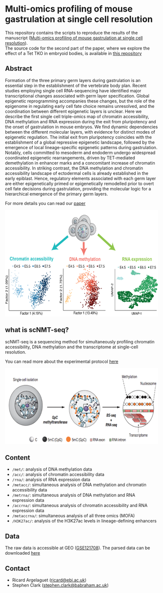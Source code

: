 # Multi-omics profiling of mouse gastrulation at single cell resolution

This repository contains the scripts to reproduce the results of the manuscript ([Multi-omics profiling of mouse gastrulation at single cell resolution](https://www.biorxiv.org/content/early/2019/01/13/519207)).  
The source code for the second part of the paper, where we explore the effect of a Tet TKO in embryoid bodies, is available in [this repository](https://github.com/rargelaguet/scnmt_eb)


Abstract
--------
Formation of the three primary germ layers during gastrulation is an essential step in the establishment of the vertebrate body plan. Recent studies employing single cell RNA-sequencing have identified major transcriptional changes associated with germ layer specification. Global epigenetic reprogramming accompanies these changes, but the role of the epigenome in regulating early cell fate choice remains unresolved, and the coordination between different epigenetic layers is unclear. Here we describe the first single cell triple-omics map of chromatin accessibility, DNA methylation and RNA expression during the exit from pluripotency and the onset of gastrulation in mouse embryos. We find dynamic dependencies between the different molecular layers, with evidence for distinct modes of epigenetic regulation. The initial exit from pluripotency coincides with the establishment of a global repressive epigenetic landscape, followed by the emergence of local lineage-specific epigenetic patterns during gastrulation. Notably, cells committed to mesoderm and endoderm undergo widespread coordinated epigenetic rearrangements, driven by TET-mediated demethylation in enhancer marks and a concomitant increase of chromatin accessibility. In striking contrast, the DNA methylation and chromatin accessibility landscape of ectodermal cells is already established in the early epiblast. Hence, regulatory elements associated with each germ layer are either epigenetically primed or epigenetically remodelled prior to overt cell fate decisions during gastrulation, providing the molecular logic for a hierarchical emergence of the primary germ layers.  

For more details you can read our [paper](https://www.biorxiv.org/content/early/2019/01/13/519207)

<p align="center"> 
<img src="images/figure1.png" width="650" height="350"/>​
</p>


what is scNMT-seq?
--------
scNMT-seq is a sequencing method for simultaneously profiling chromatin accessibility, DNA methylation and the transcriptome at single-cell resolution. 

You can read more about the experimental protocol [here](https://www.nature.com/articles/s41467-018-03149-4)

<p align="center"> 
<img src="images/scnmt-seq.png" width="600" height="250"/>​
</p>


Content
-------
* `/met/`: analysis of DNA methylation data
* `/acc/`: analysis of chromatin accessibility data
* `/rna/`: analysis of RNA expression data
* `/metacc/`: simultaneous analysis of DNA methylation and chromatin accessibility data
* `/metrna/`: simultaneous analysis of DNA methylation and RNA expression data
* `/accrna/`: simultaneous analysis of chromatin accessibility and RNA expression data
* `/metaccrna/`: simultaneous analysis of all three omics (MOFA)
* `/H3K27ac/`: analysis of the H3K27ac levels in lineage-defining enhancers

Data
-------
The raw data is accessible at GEO ([GSE121708](https://www.ncbi.nlm.nih.gov/geo/query/acc.cgi?acc=GSE121708)). 
The parsed data can be downloaded [here](ftp://ftp.ebi.ac.uk/pub/databases/scnmt_gastrulation)

Contact
-------
* Ricard Argelaguet (ricard@ebi.ac.uk)
* Stephen Clark (stephen.clark@babraham.ac.uk)

